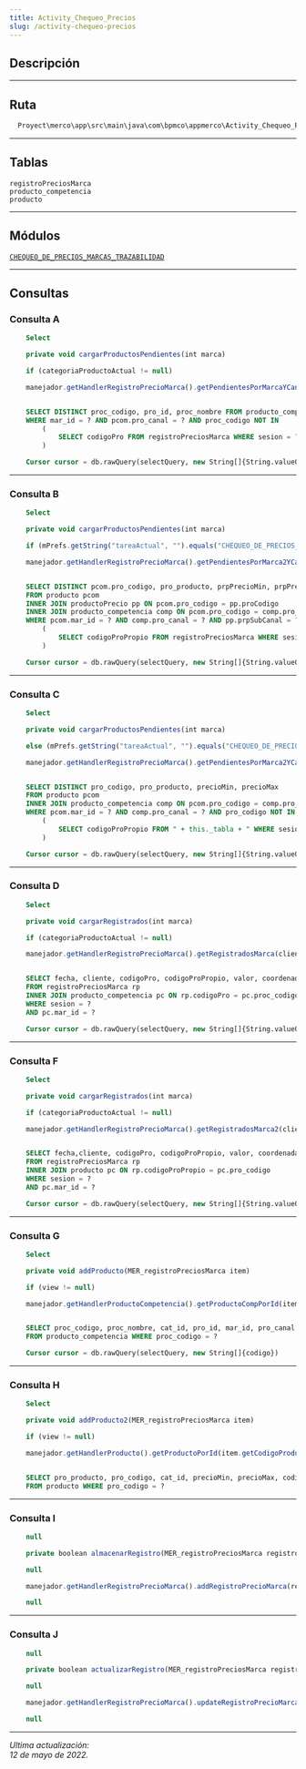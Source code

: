```yaml
---
title: Activity_Chequeo_Precios
slug: /activity-chequeo-precios
---
```


## Descripción

***

## Ruta

```js
  Proyect\merco\app\src\main\java\com\bpmco\appmerco\Activity_Chequeo_Precios.java
```

***

## Tablas

```registroPreciosMarca```  
```producto_competencia```  
```producto```

***

## Módulos

[```CHEQUEO_DE_PRECIOS_MARCAS_TRAZABILIDAD```](../modules/modulo-44.md)

***

## Consultas

### Consulta A

```sql title="Tipo" 
    Select
```

```js title="Método desde donde se invoca"
    private void cargarProductosPendientes(int marca)
```

```js title="Condiciones"
    if (categoriaProductoActual != null)
```

```js title="Método"
    manejador.getHandlerRegistroPrecioMarca().getPendientesPorMarcaYCanal(clienteMercaderistaActual, marca, canalId)
```

```sql title="Query"

    SELECT DISTINCT proc_codigo, pro_id, proc_nombre FROM producto_competencia pcom
    WHERE mar_id = ? AND pcom.pro_canal = ? AND proc_codigo NOT IN
        (
            SELECT codigoPro FROM registroPreciosMarca WHERE sesion = ?
        )

    Cursor cursor = db.rawQuery(selectQuery, new String[]{String.valueOf(marca), canal, String.valueOf(programacion.getClme_id())})

```

***

### Consulta B

```sql title="Tipo" 
    Select
```

```js title="Método desde donde se invoca"
    private void cargarProductosPendientes(int marca)
```

```js title="Condiciones"
    if (mPrefs.getString("tareaActual", "").equals("CHEQUEO_DE_PRECIOS_MARCAS_V2"))
```

```js title="Método"
    manejador.getHandlerRegistroPrecioMarca().getPendientesPorMarca2YCanalYSubCanal(clienteMercaderistaActual, marca, canalId, objetoCliente.getCli_subCanal())
```

```sql title="Query"

    SELECT DISTINCT pcom.pro_codigo, pro_producto, prpPrecioMin, prpPrecioMax
    FROM producto pcom
    INNER JOIN productoPrecio pp ON pcom.pro_codigo = pp.proCodigo
    INNER JOIN producto_competencia comp ON pcom.pro_codigo = comp.pro_id
    WHERE pcom.mar_id = ? AND comp.pro_canal = ? AND pp.prpSubCanal = ? AND pcom.pro_codigo NOT IN
        (
            SELECT codigoProPropio FROM registroPreciosMarca WHERE sesion = ? AND codigoPro = '0'
        )

    Cursor cursor = db.rawQuery(selectQuery, new String[]{String.valueOf(marca), canal, subCanal, String.valueOf(programacion.getClme_id())})

```

***

### Consulta C

```sql title="Tipo" 
    Select
```

```js title="Método desde donde se invoca"
    private void cargarProductosPendientes(int marca)
```

```js title="Condiciones"
    else (mPrefs.getString("tareaActual", "").equals("CHEQUEO_DE_PRECIOS_MARCAS_V2"))
```

```js title="Método"
    manejador.getHandlerRegistroPrecioMarca().getPendientesPorMarca2YCanal(clienteMercaderistaActual, marca, canalId)
```

```sql title="Query"

    SELECT DISTINCT pro_codigo, pro_producto, precioMin, precioMax
    FROM producto pcom
    INNER JOIN producto_competencia comp ON pcom.pro_codigo = comp.pro_id
    WHERE pcom.mar_id = ? AND comp.pro_canal = ? AND pro_codigo NOT IN
        (
            SELECT codigoProPropio FROM " + this._tabla + " WHERE sesion = ? AND codigoPro = '0'
        )

    Cursor cursor = db.rawQuery(selectQuery, new String[]{String.valueOf(marca), canal, String.valueOf(programacion.getClme_id())})

```

***

### Consulta D

```sql title="Tipo" 
    Select
```

```js title="Método desde donde se invoca"
    private void cargarRegistrados(int marca)
```

```js title="Condiciones"
    if (categoriaProductoActual != null)
```

```js title="Método"
    manejador.getHandlerRegistroPrecioMarca().getRegistradosMarca(clienteMercaderistaActual.getClme_id(), marca)
```

```sql title="Query"

    SELECT fecha, cliente, codigoPro, codigoProPropio, valor, coordenada,sesion,agotado,noCodificado, enviado, mercaderista, precioOferta, pc.proc_nombre
    FROM registroPreciosMarca rp
    INNER JOIN producto_competencia pc ON rp.codigoPro = pc.proc_codigo
    WHERE sesion = ?
    AND pc.mar_id = ?

    Cursor cursor = db.rawQuery(selectQuery, new String[]{String.valueOf(session), String.valueOf(marca)})

```

***

### Consulta F

```sql title="Tipo" 
    Select
```

```js title="Método desde donde se invoca"
    private void cargarRegistrados(int marca)
```

```js title="Condiciones"
    if (categoriaProductoActual != null)
```

```js title="Método"
    manejador.getHandlerRegistroPrecioMarca().getRegistradosMarca2(clienteMercaderistaActual.getClme_id(), marca)
```

```sql title="Query"

    SELECT fecha,cliente, codigoPro, codigoProPropio, valor, coordenada, sesion, agotado,noCodificado, enviado, mercaderista, precioOferta, pc.pro_producto
    FROM registroPreciosMarca rp
    INNER JOIN producto pc ON rp.codigoProPropio = pc.pro_codigo
    WHERE sesion = ?
    AND pc.mar_id = ?

    Cursor cursor = db.rawQuery(selectQuery, new String[]{String.valueOf(session), String.valueOf(marca)})

```

***

### Consulta G

```sql title="Tipo" 
    Select
```

```js title="Método desde donde se invoca"
    private void addProducto(MER_registroPreciosMarca item)
```

```js title="Condiciones"
    if (view != null)
```

```js title="Método"
    manejador.getHandlerProductoCompetencia().getProductoCompPorId(item.getCodigoProducto())
```

```sql title="Query"

    SELECT proc_codigo, proc_nombre, cat_id, pro_id, mar_id, pro_canal
    FROM producto_competencia WHERE proc_codigo = ?

    Cursor cursor = db.rawQuery(selectQuery, new String[]{codigo})

```

***

### Consulta H

```sql title="Tipo" 
    Select
```

```js title="Método desde donde se invoca"
    private void addProducto2(MER_registroPreciosMarca item)
```

```js title="Condiciones"
    if (view != null)
```

```js title="Método"
    manejador.getHandlerProducto().getProductoPorId(item.getCodigoProductoPropio())
```

```sql title="Query"

    SELECT pro_producto, pro_codigo, cat_id, precioMin, precioMax, codigoEAN, codigoPLU, precioSugerido, graId, pro_subCanal
    FROM producto WHERE pro_codigo = ?

```

***

### Consulta I

```js title="Tipo" 
    null
```

```js title="Método desde donde se invoca"
    private boolean almacenarRegistro(MER_registroPreciosMarca registro, String precio, int opcion, int precioOferta)
```

```js title="Condiciones"
    null
```

```js title="Método"
    manejador.getHandlerRegistroPrecioMarca().addRegistroPrecioMarca(registro)
```

```js title="Query"
    null
```

***

### Consulta J

```js title="Tipo" 
    null
```

```js title="Método desde donde se invoca"
    private boolean actualizarRegistro(MER_registroPreciosMarca registro, String precio, int opcion, int precioOferta)
```

```js title="Condiciones"
    null
```

```js title="Método"
    manejador.getHandlerRegistroPrecioMarca().updateRegistroPrecioMarca(registro)
```

```js title="Query"
    null
```

***

*Ultima actualización:   
12 de mayo de 2022.*